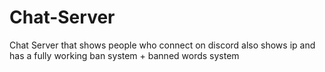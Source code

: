 # Chat-Server
Chat Server that shows people who connect on discord also shows ip and has a fully working ban system + banned words system
